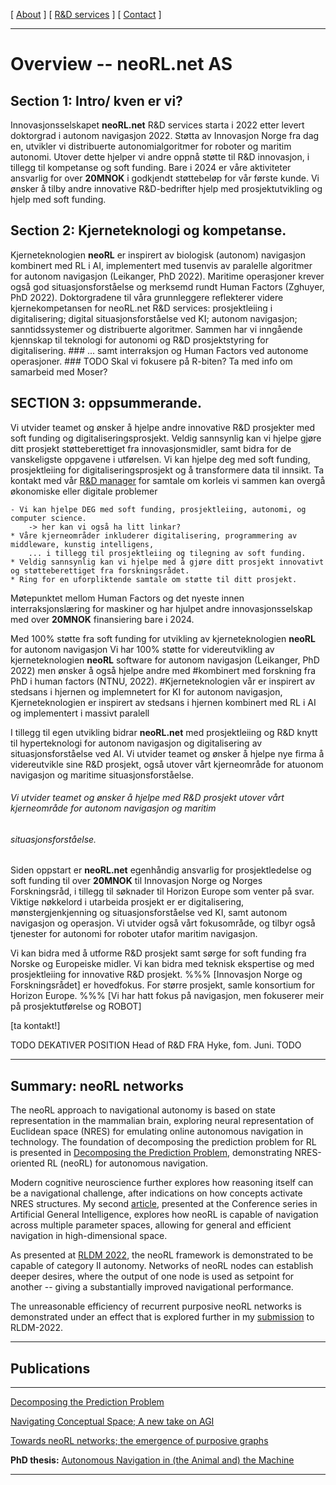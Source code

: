 [ [About](index.md) ]     [ [R&D services](RnD_services.md) ]     [ [Contact](./contact.md) ]

-------------------------------------------------------------------

# Overview -- neoRL.net AS
## Section 1: Intro/ kven er vi?
Innovasjonsselskapet __neoRL.net__ R&D services starta i 2022 etter levert doktorgrad i autonom navigasjon 2022.
Støtta av Innovasjon Norge fra dag en, utvikler vi distribuerte autonomialgoritmer for roboter og maritim autonomi.
Utover dette hjelper vi andre oppnå støtte til R&D innovasjon, i tillegg til kompetanse og soft funding.
Bare i 2024 er våre aktiviteter ansvarlig for over **20MNOK** i godkjendt støttebeløp for vår første kunde.
Vi ønsker å tilby andre innovative R&D-bedrifter hjelp med prosjektutvikling og hjelp med soft funding.

## Section 2: Kjerneteknologi og kompetanse.
Kjerneteknologien **neoRL** er inspirert av biologisk (autonom) navigasjon kombinert med RL i AI, implementert med
	tusenvis av paralelle algoritmer for autonom navigasjon (Leikanger, PhD 2022).
Maritime operasjoner krever også god situasjonsforståelse og merksemd rundt Human Factors (Zghuyer, PhD 2022).
Doktorgradene til våra grunnleggere reflekterer videre kjernekompetansen for neoRL.net R&D services:
	prosjektleiing i digitalisering; 
	digital situasjonsforståelse ved KI; 
	autonom navigasjon; 
	sanntidssystemer og distribuerte algoritmer.
Sammen har vi inngående kjennskap til teknologi for autonomi og R&D prosjektstyring for digitalisering.
	### ... samt interraksjon og Human Factors ved autonome operasjoner.
	### TODO Skal vi fokusere på R-biten? Ta med info om samarbeid med Moser?



## SECTION 3: oppsummerande.
Vi utvider teamet og ønsker å hjelpe andre innovative R&D prosjekter med soft funding og digitaliseringsprosjekt.
Veldig sannsynlig kan vi hjelpe gjøre ditt prosjekt støtteberettiget fra innovasjonsmidler, 
	samt bidra for de vanskeligste oppgavene i utførelsen.
Vi kan hjelpe deg med soft funding, prosjektleiing for digitaliseringsprosjekt og å transformere data til innsikt. 
Ta kontakt med vår [R&D manager](RnD_manager.md) for samtale om korleis vi sammen kan overgå økonomiske eller digitale problemer 




	- Vi kan hjelpe DEG med soft funding, prosjektleiing, autonomi, og computer science.
		-> her kan vi også ha litt linkar? 
	* Våre kjerneområder inkluderer digitalisering, programmering av middleware, kunstig intelligens, 
		... i tillegg til prosjektleiing og tilegning av soft funding.
	* Veldig sannsynlig kan vi hjelpe med å gjøre ditt prosjekt innovativt og støtteberettiget fra forskningsrådet.
	* Ring for en uforpliktende samtale om støtte til ditt prosjekt.






Møtepunktet mellom Human Factors og det nyeste innen interraksjonslæring for maskiner 
	og har hjulpet andre innovasjonsselskap med over **20MNOK** finansiering bare i 2024.


Med 100% støtte fra soft funding for utvikling av kjerneteknologien **neoRL** for autonom navigasjon 
Vi har 100% støtte for videreutvikling av kjerneteknologien **neoRL** software for autonom navigasjon 
(Leikanger, PhD 2022) men ønsker å også hjelpe andre med 
#kombinert med forskning fra PhD i human factors (NTNU, 2022). 
#Kjerneteknologien vår er inspirert av stedsans i hjernen og implemnetert for KI for autonom navigasjon,
Kjerneteknologien er inspirert av stedsans i hjernen kombinert med RL i AI og implementert i massivt paralell
	
	
	

I tillegg til egen utvikling bidrar __neoRL.net__ med prosjektleiing og R&D knytt til hyperteknologi for autonom
navigasjon og digitalisering av situasjonsforståelse ved AI. 
Vi utvider teamet og ønsker å hjelpe nye firma å videreutvikle sine R&D prosjekt, også utover vårt kjerneområde for
atuonom navigasjon og maritime situasjonsforståelse. 

###### Vi utvider teamet og ønsker å hjelpe med R&D prosjekt utover vårt kjerneområde for autonom navigasjon og maritim
######  situasjonsforståelse. 
Siden oppstart er __neoRL.net__ egenhåndig ansvarlig for prosjektledelse og soft funding til over **20MNOK** 
til Innovasjon Norge og Norges Forskningsråd, i tillegg til søknader til Horizon Europe som venter på svar. 
Viktige nøkkelord i utarbeida prosjekt er er digitalisering, mønstergjenkjenning og situasjonsforståelse ved KI, 
samt autonom navigasjon og operasjon.
Vi utvider også vårt fokusområde, og tilbyr også tjenester for autonomi for roboter utafor maritim navigasjon.

Vi kan bidra med å utforme R&D prosjekt samt sørge for soft funding fra Norske og Europeiske midler.
Vi kan bidra med teknisk ekspertise og med prosjektleiing for innovative R&D prosjekt.
%%% [Innovasjon Norge og Forskningsrådet] er hovedfokus. For større prosjekt, samle konsortium for Horizon Europe. 
%%% [Vi har hatt fokus på navigasjon, men fokuserer meir på prosjektutførelse og ROBOT]

[ta kontakt!]






TODO DEKATIVER POSITION Head of R&D FRA Hyke, fom. Juni. TODO


---------------------------------------


## Summary: neoRL networks

The neoRL approach to navigational autonomy is based on state representation in the mammalian brain, 
exploring neural representation of Euclidean space (NRES) for emulating online autonomous navigation in technology.
The foundation of decomposing the prediction problem for RL is presented in 
[Decomposing the Prediction Problem](https://ar5iv.org/html/2106.15868), demonstrating NRES-oriented RL (neoRL) for autonomous navigation.

Modern cognitive neuroscience further explores how reasoning itself can be a navigational challenge, after indications on how concepts activate NRES structures.
My second [article](https://ar5iv.org/abs/2202.09646), presented at the Conference series in Artificial General Intelligence, 
    explores how neoRL is capable of navigation across multiple parameter spaces, allowing for general and efficient navigation in high-dimensional space.

As presented at [RLDM 2022](https://www.rldm.org), the neoRL framework is demonstrated to be capable of category II autonomy.
Networks of neoRL nodes can establish deeper desires, where the output of one node is used as setpoint for another -- giving a substantially improved navigational performance.

The unreasonable efficiency of recurrent purposive neoRL networks is demonstrated under
an effect that is explored further in my [submission](https://ar5iv.org/abs/2202.12622) to RLDM-2022.


---------------------------------------

## Publications

---------------------------------------

[Decomposing the Prediction Problem](https://ar5iv.org/html/2106.15868)

[Navigating Conceptual Space; A new take on AGI](https://ar5iv.org/abs/2202.09646)

[Towards neoRL networks; the emergence of purposive graphs](https://ar5iv.org/abs/2202.12622)

**PhD thesis:** [Autonomous Navigation in (the Animal and) the Machine](https://hdl.handle.net/10037/25518)

---------------------------------------




